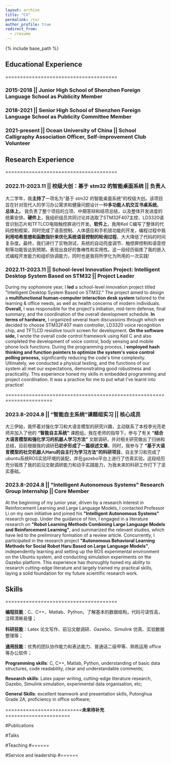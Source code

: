 ```yaml
---
layout: archive
title: "CV"
permalink: /cv/
author_profile: true
redirect_from:
  - /resume
---
```


{% include base_path %}

## Educational Experience
======================================

###   2015-2018  ||   Junior High School of Shenzhen Foreign Language School **as** Publicity Member
###   2018-2021  ||   Senior High School of Shenzhen Foreign Language School **as** Publicity Committee Member
###   2021-present ||   Ocean University of China || School Calligraphy Association Officer, Self-improvement Club Volunteer

## Research Experience
======================================
### 2022.11-2023.11   ||                   校级大创：基于 stm32 的智能桌面系统   ||              负责人

大二学年，我**主持了**一项名为“基于 stm32 的智能桌面系统”的校级大创。该项目旨在针对现代人的学习办公需求和健康问题设计一种**多功能人机交互书桌系统**。 **总体上，** 我负责了整个项目的立项、中期答辩和结项总结，以及整体开发进度的统筹安排。**硬件上**，我组织组员共同讨论并选取了STM32F407主控、LD3320语音识别芯片和TFTLCD电阻触控屏进行开发。**软件上**，我用Keil C编写了整体的代码控制框架，同时完成了语音控制、人体感应和手机锁功能的开发，编程过程中我**利用哈希思想和函数指针来优化系统语音控制的轮询过程**，大大降低了代码的时间复杂度。最终，我们进行了实物测试，系统的自动亮度调节、触控屏控制和语音控制等功能皆达到预期，表现出良好的鲁棒性和实用性。这一段经历锻炼了我的嵌入式编程开发能力和组织协调能力，同时也是我将所学化为所用的一次实践!

### 2022.11-2023.11 || School-level Innovation Project: Intelligent Desktop System Based on STM32 || Project Leader

During my sophomore year, I **led** a school-level innovation project titled "Intelligent Desktop System Based on STM32." The project aimed to design a **multifunctional human-computer interaction desk system** tailored to the learning & office needs, as well as health concerns of modern individuals. **Overall,** I was responsible for the project's initiation, mid-term defense, final summary, and the coordination of the overall development schedule. **In terms of hardware,** I organized several team discussions through which we decided to choose STM32F407 main controller, LD3320 voice recognition chip, and TFTLCD resistive touch screen for development. **On the software side,** I wrote the overall code control framework using Keil C and also completed the development of voice control, body sensing and mobile phone lock functions. During the programming process, I **employed hash thinking and function pointers to optimize the system's voice control polling process,** significantly reducing the code's time complexity. Ultimately, we conducted a physical testing, and the functions of our system all met our expectations, demonstrating good robustness and practicality. This experience honed my skills in embedded programming and project coordination. It was a practice for me to put what I've learnt into practice!

======================================================================

### 2023.8-2024.8  ||   “智能自主系统”课题组实习     ||    		核心成员

大三伊始，我怀着对强化学习和大语言模型的研究兴趣，主动联系了本校李光亮老师并加入了他的 **“智能自主系统”** 课题组。我在老师的指导下，参与了有关 **“结合大语言模型和强化学习的机器人学习方法”** 文献调研，并对相关研究做出了归纳和总结，目前根据我的调研**已初步形成了一篇综述文章**。同时，我参与了 **“基于大语言模型的社交机器人Haru的自主行为学习方法”的科研项目**，自主学习和完成了ubuntu系统ROS实验环境的装配，并在gazebo平台上进行了仿真实验。这段经历充分锻炼了我的前沿文献调研能力和动手实践能力，为我未来的科研工作打下了坚实基础。

### 2023.8-2024.8 || "Intelligent Autonomous Systems" Research Group Internship || Core Member

At the beginning of my junior year, driven by a research interest in Reinforcement Learning and Large Language Models, I contacted Professor Li on my own initiative and joined his **"Intelligent Autonomous Systems"** research group. Under the guidance of him, I engaged in a literature research on **"Robot Learning Methods Combining Large Language Models and Reinforcement Learning"**, and summarized the relevant studies, which have led to the preliminary formation of a review article. Concurrently, I participated in the research project **"Autonomous Behavioral Learning Methods for Social Robot Haru Based on Large Language Models"**, independently learning and setting up the ROS experimental environment on the Ubuntu system, and conducting simulation experiments on the Gazebo platform. This experience has thoroughly honed my ability to research cutting-edge literature and largely trained my practical skills, laying a solid foundation for my future scientific research work.
  
## Skills
======================================

 **编程技能**：C、C++、Matlab、Python，了解基本的数据结构，代码可读性高，注释清晰易懂；

 **科研技能**：Latex 论文写作、前沿文献调研、Gazebo、Simulink 仿真、实验数据整理等；

 **通用技能**：优秀的团队协作能力和表达能力、普通话二级甲等、熟练运用 office 等办公软件；

 **Programming skills**: C, C++, Matlab, Python, understanding of basic data structures, code readability, clear and understandable comments;

 **Research skills**: Latex paper writing, cutting-edge literature research, Gazebo, Simulink simulation, experimental data organisation, etc;

 **General Skills**: excellent teamwork and presentation skills, Putonghua Grade 2A, proficiency in office software;

==========================**未来待补充**======================

#Publications

  
#Talks

  
#Teaching
#======
 
#Service and leadership
#======
